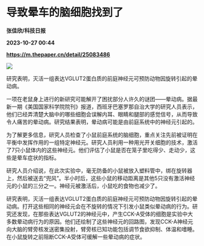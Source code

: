 # 导致晕车的脑细胞找到了
**张佳欣/科技日报**

**2023-10-27 00:44**

**https://m.thepaper.cn/detail/25083486**

![](https://imagecloud.thepaper.cn/thepaper/image/275/875/828.jpg)

研究表明，灭活一组表达VGLUT2蛋白质的前庭神经元可预防动物因旋转引起的晕动病。

一项在老鼠身上进行的新研究可能解开了困扰部分人许久的谜团——晕动病。据最新一期《美国国家科学院院刊》报道，西班牙巴塞罗那自治大学的研究人员表示，他们已经弄清楚大脑中的哪些细胞会误解内耳、眼睛和腿部的感觉信号，从而导致令人痛苦的晕动病。研究结果表明，晕动病可能是由前庭系统中的神经元引起的。

为了解更多信息，研究人员检查了小鼠前庭系统的脑细胞，重点关注先前被证明在平衡中发挥作用的一组特定神经元。研究人员利用一种用光开关细胞的技术，激活了7只小鼠体内的这些神经元。他们评估了小鼠是否在笼子里吃得少、走动少，这些是晕车症状的指标。

研究人员介绍说，在此次实验中，毫无防备的小鼠被放入塑料管中，绑在旋转器上，然后被送去“兜风”。半小时后，这些小鼠的移动距离是其他5只没有激活神经元的小鼠的三分之一。神经元被激活后，小鼠吃的食物也减少了。

研究表明，灭活一组表达VGLUT2蛋白质的前庭神经元可预防动物因旋转引起的晕动病。打开这些相同的神经元会在不旋转的情况下引发小鼠类似晕动病的行为。研究还发现，在那些表达VGLUT2的神经元中，产生CCK-A受体的细胞是实验中大多数晕动病行为的原因。他们还绘制了这些神经元的回路图，发现CCK-A神经元向大脑的臂旁核发送密集投射，臂旁核已知功能包括调节食欲抑制、体温和嗜睡。在小鼠旋转之前阻断CCK-A受体可缓解一些晕动病的症状。